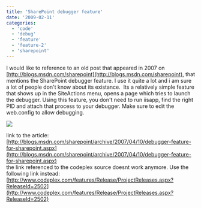 ```yaml
---
title: 'SharePoint debugger feature'
date: '2009-02-11'
categories:
  - 'code'
  - 'debug'
  - 'feature'
  - 'feature-2'
  - 'sharepoint'
---
```


I would like to reference to an old post that appeared in 2007 on [http://blogs.msdn.com/sharepoint](http://blogs.msdn.com/sharepoint), that mentions the SharePoint debugger feature. I use it quite a lot and i am sure a lot of people don't know about its existance.  Its a relatively simple feature that shows up in the SiteActions menu, opens a page which tries to launch the debugger. Using this feature, you don't need to run iisapp, find the right PID and attach that process to your debugger. Make sure to edit the web.config to allow debugging.

[![](images/AttachDebugger.gif)](http://bloggingabout.net/cfs-file.ashx/__key/CommunityServer.Blogs.Components.WeblogFiles/bas/AttachDebugger.gif)

link to the article: [http://blogs.msdn.com/sharepoint/archive/2007/04/10/debugger-feature-for-sharepoint.aspx](http://blogs.msdn.com/sharepoint/archive/2007/04/10/debugger-feature-for-sharepoint.aspx)  
the link referenced to the codeplex source doesnt work anymore. Use the following link instead:[http://www.codeplex.com/features/Release/ProjectReleases.aspx?ReleaseId=2502](http://www.codeplex.com/features/Release/ProjectReleases.aspx?ReleaseId=2502)
